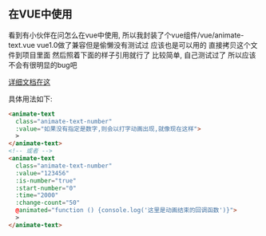 ## 在VUE中使用

看到有小伙伴在问怎么在vue中使用, 所以我封装了个vue组件/vue/animate-text.vue
vue1.0做了兼容但是偷懒没有测试过 应该也是可以用的
直接拷贝这个文件到项目里面 然后照着下面的样子引用就行了 比较简单, 自己测试过了 所以应该不会有很明显的bug吧

[详细文档在这](https://github.com/qgh810/animate-text)

具体用法如下:

```html
<animate-text
  class="animate-text-number"
  :value="如果没有指定是数字,则会以打字动画出现,就像现在这样">
  >
</animate-text>
<!-- 或者 -->
<animate-text
  class="animate-text-number"
  :value="123456"
  :is-number="true"
  :start-number="0"
  :time="2000"
  :change-count="50"
  @animated="function () {console.log('这里是动画结束的回调函数')}">
  >
</animate-text>
```
